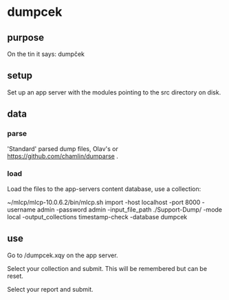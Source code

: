 # dumpcek

## purpose

On the tin it says:  dumpček

## setup

Set up an app server with the modules pointing to the src directory on disk.

## data

### parse

'Standard' parsed dump files, Olav's or https://github.com/chamlin/dumparse .  

### load

Load the files to the app-servers content database, use a collection:

~/mlcp/mlcp-10.0.6.2/bin/mlcp.sh  import -host localhost -port 8000 -username admin -password admin -input_file_path ./Support-Dump/ -mode local -output_collections timestamp-check -database dumpcek

## use

Go to /dumpcek.xqy on the app server.

Select your collection and submit.  This will be remembered but can be reset.

Select your report and submit.
